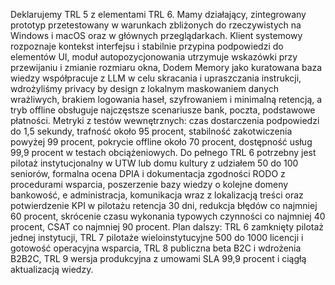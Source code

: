 Deklarujemy TRL 5 z elementami TRL 6. Mamy działający, zintegrowany prototyp przetestowany w warunkach zbliżonych do rzeczywistych na Windows i macOS oraz w głównych przeglądarkach. Klient systemowy rozpoznaje kontekst interfejsu i stabilnie przypina podpowiedzi do elementów UI, moduł autopozycjonowania utrzymuje wskazówki przy przewijaniu i zmianie rozmiaru okna, Dodem Memory jako kuratowana baza wiedzy współpracuje z LLM w celu skracania i upraszczania instrukcji, wdrożyliśmy privacy by design z lokalnym maskowaniem danych wrażliwych, brakiem logowania haseł, szyfrowaniem i minimalną retencją, a tryb offline obsługuje najczęstsze scenariusze bank, poczta, podstawowe płatności. Metryki z testów wewnętrznych: czas dostarczenia podpowiedzi do 1,5 sekundy, trafność około 95 procent, stabilność zakotwiczenia powyżej 99 procent, pokrycie offline około 70 procent, dostępność usług 99,9 procent w testach obciążeniowych. Do pełnego TRL 6 potrzebny jest pilotaż instytucjonalny w UTW lub domu kultury z udziałem 50 do 100 seniorów, formalna ocena DPIA i dokumentacja zgodności RODO z procedurami wsparcia, poszerzenie bazy wiedzy o kolejne domeny bankowość, e administracja, komunikacja wraz z lokalizacją treści oraz potwierdzenie KPI w pilotażu retencja 30 dni, redukcja błędów co najmniej 60 procent, skrócenie czasu wykonania typowych czynności co najmniej 40 procent, CSAT co najmniej 90 procent. Plan dalszy: TRL 6 zamknięty pilotaż jednej instytucji, TRL 7 pilotaże wieloinstytucyjne 500 do 1000 licencji i gotowość operacyjna wsparcia, TRL 8 publiczna beta B2C i wdrożenia B2B2C, TRL 9 wersja produkcyjna z umowami SLA 99,9 procent i ciągłą aktualizacją wiedzy.
